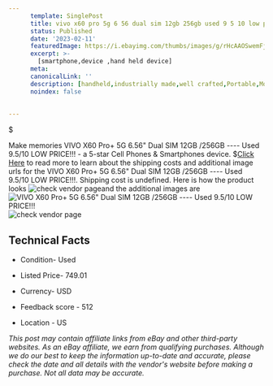 ```yaml
---
      template: SinglePost
      title: vivo x60 pro 5g 6 56 dual sim 12gb 256gb used 9 5 10 low price 
      status: Published
      date: '2023-02-11'
      featuredImage: https://i.ebayimg.com/thumbs/images/g/rHcAAOSwemFjoMoE/s-l225.jpg
      excerpt: >-
        [smartphone,device ,hand held device]
      meta:
      canonicalLink: ''
      description: [handheld,industrially made,well crafted,Portable,Mobile,Compact,Convenient,Lightweight,Maneuverable,Man-portable,Miniature,Carriable,Hand-held,Light,Holdable,Transportable,Mobile device,Pocket-sized,On-the-go,Wireless,Cordless,Compact size,Convenient size, smartphone,device ,hand held device]
      noindex: false
      
        
---
```

$

Make memories VIVO X60 Pro+ 5G 6.56" Dual SIM 12GB /256GB ---- Used 9.5/10 LOW PRICE!!! - a 5-star Cell Phones & Smartphones device.
$[Click Here](https://www.ebay.com/itm/155317915320?hash=item2429ab4eb8%3Ag%3ArHcAAOSwemFjoMoE&mkevt=1&mkcid=1&mkrid=711-53200-19255-0&campid=%253CePNCampaignId%253E&customid=%253CreferenceId%253E&toolid=10049) to read more to learn about the shipping costs and additional image urls for the VIVO X60 Pro+ 5G 6.56" Dual SIM 12GB /256GB ---- Used 9.5/10 LOW PRICE!!!. Shipping cost is undefined. Here is how the product looks ![check vendor page](https://i.ebayimg.com/thumbs/images/g/rHcAAOSwemFjoMoE/s-l225.jpg)and the additional images are![VIVO X60 Pro+ 5G 6.56" Dual SIM 12GB /256GB ---- Used 9.5/10 LOW PRICE!!!](https://i.ebayimg.com/images/g/rHcAAOSwemFjoMoE/s-l1600.jpg)![check vendor page](https://origin-galleryplus.ebayimg.com/ws/web/155317915320_2_0_1/225x225.jpg,https://origin-galleryplus.ebayimg.com/ws/web/155317915320_3_0_1/225x225.jpg,https://origin-galleryplus.ebayimg.com/ws/web/155317915320_4_0_1/225x225.jpg,https://origin-galleryplus.ebayimg.com/ws/web/155317915320_5_0_1/225x225.jpg,https://origin-galleryplus.ebayimg.com/ws/web/155317915320_6_0_1/225x225.jpg,https://origin-galleryplus.ebayimg.com/ws/web/155317915320_7_0_1/225x225.jpg,https://origin-galleryplus.ebayimg.com/ws/web/155317915320_8_0_1/225x225.jpg)



 ## Technical Facts 



     
      

 - Condition- Used 


      

 - Listed Price- 749.01 


      

 - Currency- USD 


      

 - Feedback score - 512 


      

 - Location - US 


      
      

 *_This post may contain affiliate links from eBay and other third-party websites. As an eBay affiliate, we earn from qualifying purchases. Although we do our best to keep the information up-to-date and accurate, please check the date and all details with the vendor's website before making a purchase. Not all data may be accurate._*






